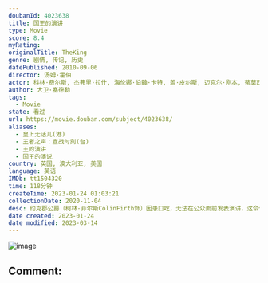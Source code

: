 ```yaml
---
doubanId: 4023638
title: 国王的演讲
type: Movie
score: 8.4
myRating: 
originalTitle: TheKing
genre: 剧情, 传记, 历史
datePublished: 2010-09-06
director: 汤姆·霍伯
actor: 科林·费尔斯, 杰弗里·拉什, 海伦娜·伯翰·卡特, 盖·皮尔斯, 迈克尔·刚本, 蒂莫西·斯波, 詹妮弗·艾莉, 德里克·雅各比, 安东尼·安德鲁斯, 克莱尔·布鲁姆, 莎拉·莫尔肯廷, 多米尼克·阿普尔怀特, 泰莉莎·加拉赫, 帕特里克·赖卡特, 奥兰多·威尔斯, 罗伯特·波特尔, 理查德·迪克森, 西蒙·钱德勒, 安德鲁·哈维尔, 罗杰·汉蒙德, 蒂姆·唐尼, 格拉姆·柯里, undefined, 卡卢姆·吉廷斯, 戴维·鲍姆伯, 伊芙·贝斯特, 雷蒙娜·马奎斯, 阿德里安·斯卡伯勒
author: 大卫·塞德勒
tags:
  - Movie
state: 看过
url: https://movie.douban.com/subject/4023638/
aliases:
  - 皇上无话儿(港)
  - 王者之声：宣战时刻(台)
  - 王的演讲
  - 国王的演说
country: 英国, 澳大利亚, 美国
language: 英语
IMDb: tt1504320
time: 118分钟
createTime: 2023-01-24 01:03:21
collectionDate: 2020-11-04
desc: 约克郡公爵（柯林·菲尔斯ColinFirth饰）因患口吃，无法在公众面前发表演讲，这令他接连在大型仪式上丢丑。贤惠妻子伊丽莎白（海伦娜·邦汉·卡特HelenaBonhamCarter饰）...
date created: 2023-01-24
date modified: 2023-03-14
---
```


![image](p768879237.jpg)

Comment:
---
